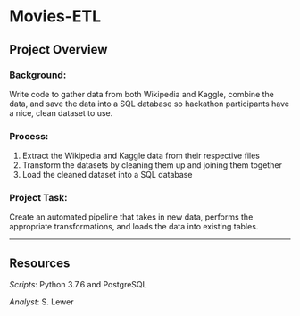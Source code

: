 # Movies-ETL
## Project Overview

### Background:  
Write code to gather data from both Wikipedia and Kaggle, combine the data, and save the data into a SQL database so hackathon participants have a nice, clean dataset to use.  

### Process:
1. Extract the Wikipedia and Kaggle data from their respective files
1. Transform the datasets by cleaning them up and joining them together
1. Load the cleaned dataset into a SQL database

### Project Task:  
Create an automated pipeline that takes in new data, performs the appropriate transformations, and loads the data into existing tables. 

___
## Resources
_Scripts_: Python 3.7.6 and PostgreSQL

_Analyst_: S. Lewer
